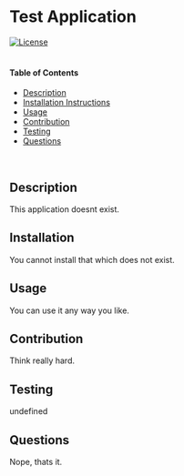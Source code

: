 
Test Application
=============
[![License](https://img.shields.io/badge/License-Apache%202.0-blue.svg)](https://opensource.org/licenses/Apache-2.0)
<br>
<br>

#### Table of Contents
- [Description](#description)
- [Installation Instructions](#installation)
- [Usage](#usage)
- [Contribution](#contribution)
- [Testing](#testing)
- [Questions](#questions)
<br>

Description
-----------
This application doesnt exist.
<br>

Installation
------------
You cannot install that which does not exist.
<br>

Usage
-----
You can use it any way you like.
<br>

Contribution
------------
Think really hard.
<br>

Testing
-------
undefined
<br>

Questions
---------
Nope, thats it.
<br>
